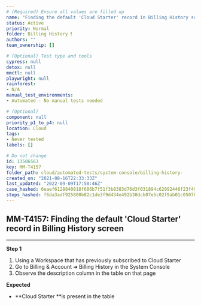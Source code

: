 ```yaml
---
# (Required) Ensure all values are filled up
name: "Finding the default 'Cloud Starter' record in Billing History screen"
status: Active
priority: Normal
folder: Billing History ❗
authors: ""
team_ownership: []

# (Optional) Test type and tools
cypress: null
detox: null
mmctl: null
playwright: null
rainforest: 
- N/A
manual_test_environments: 
- Automated - No manual tests needed

# (Optional)
component: null
priority_p1_to_p4: null
location: Cloud
tags: 
- Never tested
labels: []

# Do not change
id: 13506563
key: MM-T4157
folder_path: cloud/automated-tests/system-console/billing-history-
created_on: "2021-08-16T22:33:33Z"
last_updated: "2022-09-09T17:58:46Z"
case_hashed: 6eaef6128840818f686b7f51f3b8383d76d3f031894c62092446f23f49b7fbd8ef5967f1706f7df6b85bd4873b7ac8f0
steps_hashed: f6da3adf925800b82c1de3f9d434e492b30dcb07e5c02f9ab01c0507beae0afb758d47072aa22f4b63a40bef61f4b744
---
```


## MM-T4157: Finding the default 'Cloud Starter' record in Billing History screen

---

**Step 1**

1. Using a Workspace that has previously subscribed to Cloud Starter
2. Go to Billing & Account ➜ Billing History in the System Console
3. Observe the description column in the table on that page

**Expected**

- \*\*Cloud Starter \*\*is present in the table
